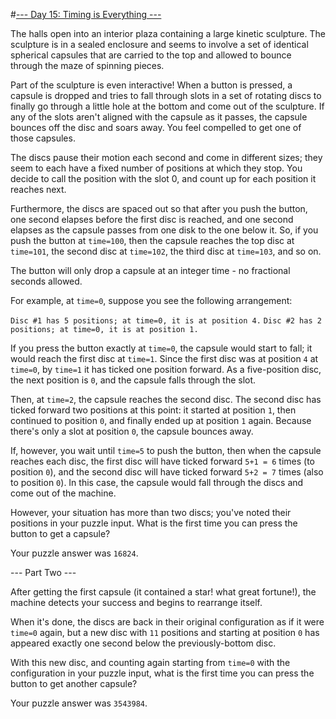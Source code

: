 #[--- Day 15: Timing is Everything ---](http://adventofcode.com/2016/day/15)

The halls open into an interior plaza containing a large kinetic sculpture. The sculpture is in a sealed enclosure and seems to involve a set of identical spherical capsules that are carried to the top and allowed to bounce through the maze of spinning pieces.

Part of the sculpture is even interactive! When a button is pressed, a capsule is dropped and tries to fall through slots in a set of rotating discs to finally go through a little hole at the bottom and come out of the sculpture. If any of the slots aren't aligned with the capsule as it passes, the capsule bounces off the disc and soars away. You feel compelled to get one of those capsules.

The discs pause their motion each second and come in different sizes; they seem to each have a fixed number of positions at which they stop. You decide to call the position with the slot 0, and count up for each position it reaches next.

Furthermore, the discs are spaced out so that after you push the button, one second elapses before the first disc is reached, and one second elapses as the capsule passes from one disk to the one below it. So, if you push the button at ``time=100``, then the capsule reaches the top disc at ``time=101``, the second disc at ``time=102``, the third disc at ``time=103``, and so on.

The button will only drop a capsule at an integer time - no fractional seconds allowed.

For example, at ``time=0``, suppose you see the following arrangement:

``Disc #1 has 5 positions; at time=0, it is at position 4.`` 
``Disc #2 has 2 positions; at time=0, it is at position 1.``  

If you press the button exactly at ``time=0``, the capsule would start to fall; it would reach the first disc at ``time=1``. Since the first disc was at position ``4`` at ``time=0``, by ``time=1`` it has ticked one position forward. As a five-position disc, the next position is ``0``, and the capsule falls through the slot.

Then, at ``time=2``, the capsule reaches the second disc. The second disc has ticked forward two positions at this point: it started at position ``1``, then continued to position ``0``, and finally ended up at position ``1`` again. Because there's only a slot at position ``0``, the capsule bounces away.

If, however, you wait until ``time=5`` to push the button, then when the capsule reaches each disc, the first disc will have ticked forward ``5+1 = 6`` times (to position ``0``), and the second disc will have ticked forward ``5+2 = 7`` times (also to position ``0``). In this case, the capsule would fall through the discs and come out of the machine.

However, your situation has more than two discs; you've noted their positions in your puzzle input. What is the first time you can press the button to get a capsule?

Your puzzle answer was ``16824``.

--- Part Two ---

After getting the first capsule (it contained a star! what great fortune!), the machine detects your success and begins to rearrange itself.

When it's done, the discs are back in their original configuration as if it were ``time=0`` again, but a new disc with ``11`` positions and starting at position ``0`` has appeared exactly one second below the previously-bottom disc.

With this new disc, and counting again starting from ``time=0`` with the configuration in your puzzle input, what is the first time you can press the button to get another capsule?

Your puzzle answer was ``3543984``.

